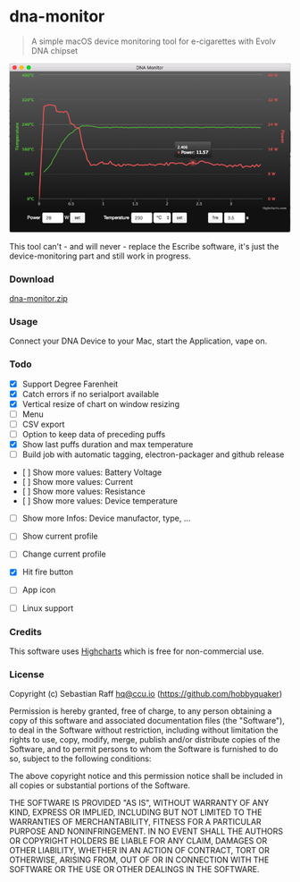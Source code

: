 # dna-monitor

> A simple macOS device monitoring tool for e-cigarettes with Evolv DNA chipset 

![Screenshot](screenshot.png "Screenshot")


This tool can't - and will never - replace the Escribe software, it's just the device-monitoring part and still work in 
progress.


### Download

[dna-monitor.zip](https://github.com/hobbyquaker/dna-monitor/releases/latest)


### Usage

Connect your DNA Device to your Mac, start the Application, vape on.


### Todo

* [x] Support Degree Farenheit
* [x] Catch errors if no serialport available
* [x] Vertical resize of chart on window resizing
* [ ] Menu
* [ ] CSV export
* [ ] Option to keep data of preceding puffs
* [x] Show last puffs duration and max temperature
* [ ] Build job with automatic tagging, electron-packager and github release
* [ ] Show more values: Battery Voltage
* [ ] Show more values: Current
* [ ] Show more values: Resistance
* [ ] Show more values: Device temperature
* [ ] Show more Infos: Device manufactor, type, ...
* [ ] Show current profile
* [ ] Change current profile
* [x] Hit fire button
* [ ] App icon
* [ ] Linux support


### Credits

This software uses [Highcharts](http://www.highcharts.com/) which is free for non-commercial use.


### License

Copyright (c) Sebastian Raff <hq@ccu.io> (https://github.com/hobbyquaker)

Permission is hereby granted, free of charge, to any person obtaining a copy
of this software and associated documentation files (the "Software"), to deal
in the Software without restriction, including without limitation the rights
to use, copy, modify, merge, publish and/or distribute copies of the Software, 
and to permit persons to whom the Software is furnished to do so, subject to the 
following conditions:

The above copyright notice and this permission notice shall be included in
all copies or substantial portions of the Software.

THE SOFTWARE IS PROVIDED "AS IS", WITHOUT WARRANTY OF ANY KIND, EXPRESS OR
IMPLIED, INCLUDING BUT NOT LIMITED TO THE WARRANTIES OF MERCHANTABILITY,
FITNESS FOR A PARTICULAR PURPOSE AND NONINFRINGEMENT. IN NO EVENT SHALL THE
AUTHORS OR COPYRIGHT HOLDERS BE LIABLE FOR ANY CLAIM, DAMAGES OR OTHER
LIABILITY, WHETHER IN AN ACTION OF CONTRACT, TORT OR OTHERWISE, ARISING FROM,
OUT OF OR IN CONNECTION WITH THE SOFTWARE OR THE USE OR OTHER DEALINGS IN
THE SOFTWARE. 
